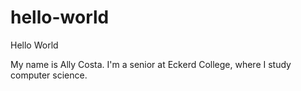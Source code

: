 # hello-world
Hello World

My name is Ally Costa. I'm a senior at Eckerd College, where I study computer science. 
